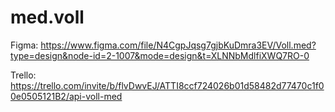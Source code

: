 # med.voll

Figma: https://www.figma.com/file/N4CgpJqsg7gjbKuDmra3EV/Voll.med?type=design&node-id=2-1007&mode=design&t=XLNNbMdlfiXWQ7RO-0

Trello: https://trello.com/invite/b/flvDwvEJ/ATTI8ccf724026b01d58482d77470c1f00e0505121B2/api-voll-med